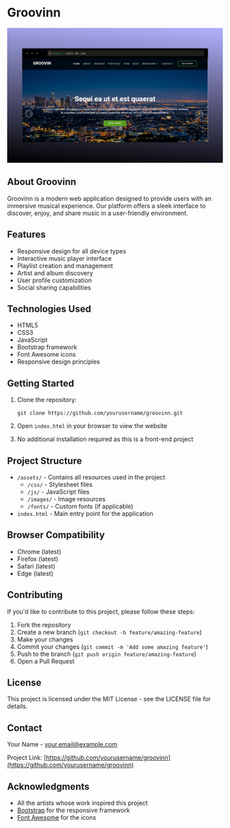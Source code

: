# Groovinn

![Groovinn Logo](groovin.png)

## About Groovinn

Groovinn is a modern web application designed to provide users with an immersive musical experience. Our platform offers a sleek interface to discover, enjoy, and share music in a user-friendly environment.

## Features

- Responsive design for all device types
- Interactive music player interface
- Playlist creation and management
- Artist and album discovery
- User profile customization
- Social sharing capabilities

## Technologies Used

- HTML5
- CSS3
- JavaScript
- Bootstrap framework
- Font Awesome icons
- Responsive design principles

## Getting Started

1. Clone the repository:
   ```
   git clone https://github.com/yourusername/groovinn.git
   ```

2. Open `index.html` in your browser to view the website

3. No additional installation required as this is a front-end project

## Project Structure

- `/assets/` - Contains all resources used in the project
  - `/css/` - Stylesheet files
  - `/js/` - JavaScript files
  - `/images/` - Image resources
  - `/fonts/` - Custom fonts (if applicable)
- `index.html` - Main entry point for the application

## Browser Compatibility

- Chrome (latest)
- Firefox (latest)
- Safari (latest)
- Edge (latest)

## Contributing

If you'd like to contribute to this project, please follow these steps:

1. Fork the repository
2. Create a new branch (`git checkout -b feature/amazing-feature`)
3. Make your changes
4. Commit your changes (`git commit -m 'Add some amazing feature'`)
5. Push to the branch (`git push origin feature/amazing-feature`)
6. Open a Pull Request

## License

This project is licensed under the MIT License - see the LICENSE file for details.

## Contact

Your Name - [your.email@example.com](mailto:your.email@example.com)

Project Link: [https://github.com/yourusername/groovinn](https://github.com/yourusername/groovinn)

## Acknowledgments

- All the artists whose work inspired this project
- [Bootstrap](https://getbootstrap.com/) for the responsive framework
- [Font Awesome](https://fontawesome.com/) for the icons